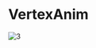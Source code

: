 # VertexAnim

![3](https://user-images.githubusercontent.com/6869650/156200761-a5abb87c-ce3a-4ccb-97f2-84fddfbfd90e.gif)
